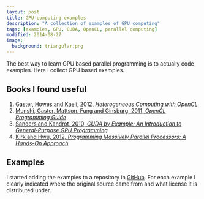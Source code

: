 ```yaml
---
layout: post
title: GPU computing examples
description: "A collection of examples of GPU computing"
tags: [examples, GPU, CUDA, OpenCL, parallel computing]
modified: 2014-08-27
image:
  background: triangular.png
---
```


The best way to learn GPU based parallel programming is to actually code examples. Here I collect GPU based examples.

## Books I found useful

1. [Gaster, Howes and Kaeli, 2012, *Heterogeneous Computing with OpenCL*](http://store.elsevier.com/product.jsp?isbn=9780123877666)
2. [Munshi, Gaster, Mattson, Fung and Ginsburg, 2011, *OpenCL Programming Guide*](http://www.amazon.co.uk/OpenCL-Programming-OpenGL-Aaftab-Munshi/dp/0321749642)
3. [Sanders and Kandrot, 2010, *CUDA by Example: An Introduction to General-Purpose GPU Programming*](http://www.amazon.co.uk/dp/0131387685/ref=sr_1_1?s=books&ie=UTF8&qid=1440511492&sr=1-1&keywords=cuda+by+example)
4. [Kirk and Hwu, 2012, *Programming Massively Parallel Processors: A Hands-On Approach*](http://www.amazon.co.uk/Programming-Massively-Parallel-Processors-Hands-On/dp/0124159923/ref=pd_sim_14_3?ie=UTF8&refRID=0501MJ0DKK6GFDGXVNG9)

## Examples

I started adding the examples to a repository in [GitHub](https://github.com/tbs1980/GpuCompute). For each example I clearly indicated where the original source came from and what license it is distributed under.
